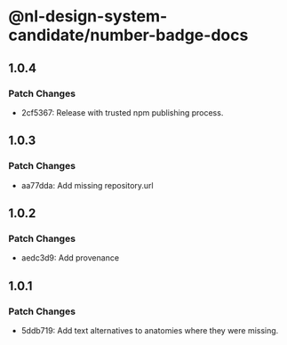 # @nl-design-system-candidate/number-badge-docs

## 1.0.4

### Patch Changes

- 2cf5367: Release with trusted npm publishing process.

## 1.0.3

### Patch Changes

- aa77dda: Add missing repository.url

## 1.0.2

### Patch Changes

- aedc3d9: Add provenance

## 1.0.1

### Patch Changes

- 5ddb719: Add text alternatives to anatomies where they were missing.
